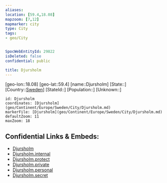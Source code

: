 ```yaml
---
aliases: 
location: [59.4,18.08]
mapzoom: [7,12] 
mapmarker: city 
type: City
tags:
- geo/City


SpocWebEntityId: 29822
isDeleted: false
confidential: public

title: Djursholm
---
```

[geo-lon::18.08]
[geo-lat::59.4]
[name::Djursholm]
[State::]
[Country::[Sweden](geo/Continent/Europe/Sweden.md)]
[StateId::]
[Population::]
[Unknown::]


```leaflet
id: Djursholm
coordinates: [Djursholm](geo/Continent/Europe/Sweden/City/Djursholm.md)
markerFile: [Djursholm](geo/Continent/Europe/Sweden/City/Djursholm.md)
defaultZoom: 11 
maxZoom: 18
```


## Confidential Links & Embeds: 
- [Djursholm](../../../../../../_public/geo/Continent/Europe/Sweden/City/Djursholm.md) 
- [Djursholm.internal](../../../../../../_internal/geo/Continent/Europe/Sweden/City/Djursholm.internal.md) 
- [Djursholm.protect](../../../../../../_protect/geo/Continent/Europe/Sweden/City/Djursholm.protect.md) 
- [Djursholm.private](../../../../../../_private/geo/Continent/Europe/Sweden/City/Djursholm.private.md) 
- [Djursholm.personal](../../../../../../_personal/geo/Continent/Europe/Sweden/City/Djursholm.personal.md) 
- [Djursholm.secret](../../../../../../_secret/geo/Continent/Europe/Sweden/City/Djursholm.secret.md) 
